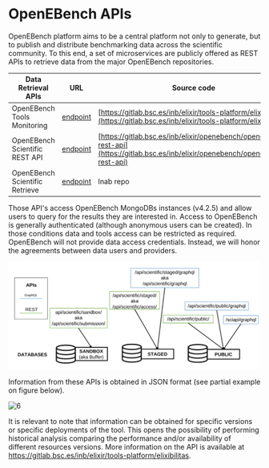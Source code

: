 # OpenEBench APIs

OpenEBench platform aims to be a central platform not only to generate,
but to publish and distribute benchmarking data across the scientific
community. To this end, a set of microservices are publicly offered as
REST APIs to retrieve data from the major OpenEBench repositories.


| Data Retrieval APIs           |                     URL                                | Source code | 
|-------------------------------|--------------------------------------------------------|-------------|
| OpenEBench Tools Monitoring   | [endpoint](https://openebench.bsc.es/monitor/)         | [https://gitlab.bsc.es/inb/elixir/tools-platform/elixibilitas](https://gitlab.bsc.es/inb/elixir/tools-platform/elixibilitas)        | 
| OpenEBench Scientific REST API | [endpoint](https://openebench.bsc.es/api/scientific/) | [https://gitlab.bsc.es/inb/elixir/openebench/openebench-rest-api](https://gitlab.bsc.es/inb/elixir/openebench/openebench-rest-api)     | 
| OpenEBench Scientific Retrieve|  [endpoint](https://openebench.bsc.es/sciapi/ )        | Inab repo        | 


Those API's access OpenEBench MongoDBs instances (v4.2.5) and allow
users to query for the results they are interested in. Access to
OpenEBench is generally authenticated (although anonymous users can be
created). In those conditions data and tools access can be restricted as
required. OpenEBench will not provide data access credentials. Instead,
we will honor the agreements between data users and providers.

![1](../media/APIs_and_DBs.png)

Information from these APIs is obtained in JSON format (see partial example on figure  below). 

![6](../media/image21.png)

It is relevant to note that information can be obtained for specific versions or specific deployments of the tool. This opens the possibility of performing historical analysis comparing the performance and/or availability of different resources versions. More information on  the API is available at https://gitlab.bsc.es/inb/elixir/tools-platform/elixibilitas.
